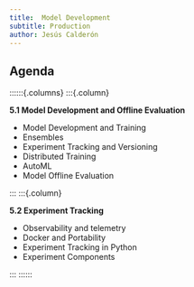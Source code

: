 ```yaml
---
title:  Model Development
subtitle: Production
author: Jesús Calderón
---
```



## Agenda

::::::{.columns}
:::{.column}

**5.1 Model Development and Offline Evaluation**
	
+ Model Development and Training 
+ Ensembles 
+ Experiment Tracking and Versioning 
+ Distributed Training
+ AutoML 
+ Model Offline Evaluation 
	
:::
:::{.column}

**5.2 Experiment Tracking**

+ Observability and telemetry
+ Docker and Portability
+ Experiment Tracking in Python
+ Experiment Components

:::
::::::

## 


